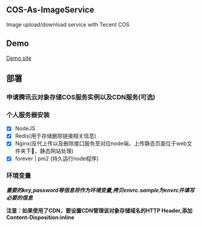 ## COS-As-ImageService
Image upload/download service with Tecent COS

## Demo
[Demo site](https://fuli.news)

## 部署
### 申请腾讯云对象存储COS服务实例以及CDN服务(可选)
### 个人服务器安装
  * [x] NodeJS
  * [x] Redis(用于存储删除链接相关信息)
  * [x] Nginx(反代上传以及删除接口服务至对应node端，上传静态页面位于web文件夹下，静态网站处理)
  * [x] forever | pm2 (持久运行node程序)
### 环境变量
***重要的key,password等信息将作为环境变量,拷贝envrc.sample为envrc并填写必要的信息***

**注意：如果使用了CDN，要设置CDN管理该对象存储域名的HTTP Header,添加Content-Disposition:inline**